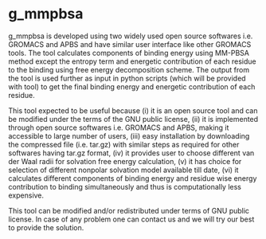 g_mmpbsa
========

g_mmpbsa is developed using two widely used open source softwares i.e. GROMACS and APBS and have similar user interface like other GROMACS tools. The tool calculates components of binding energy using MM-PBSA method except the entropy term and energetic contribution of each residue to the binding using free energy decomposition scheme. The output from the tool is used further as input in python scripts (which will be provided with tool) to get the final binding energy and energetic contribution of each residue.

This tool expected to be useful because (i) it is an open source tool and can be modified under the terms of the GNU public license, (ii) it is implemented through open source softwares i.e. GROMACS and APBS, making it accessible to large number of users, (iii) easy installation by downloading the compressed file (i.e. tar.gz) with similar steps as required for other softwares having tar.gz format, (iv) it provides user to choose different van der Waal radii for solvation free energy calculation, (v) it has choice for selection of different nonpolar solvation model available till date, (vi) it calculates different components of binding energy and residue wise energy contribution to binding simultaneously and thus is computationally less expensive.

This tool can be modified and/or redistributed under terms of GNU public license. In case of any problem one can contact us and we will try our best to provide the solution.
